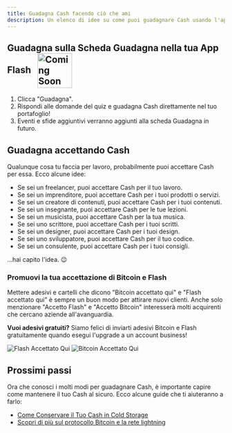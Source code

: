 ```yaml
---
title: Guadagna Cash facendo ciò che ami
description: Un elenco di idee su come puoi guadagnare Cash usando l'app Flash.
---
```


## Guadagna sulla Scheda Guadagna nella tua App Flash <img src="https://png.pngtree.com/png-clipart/20221211/ourmid/pngtree-coming-soon-banner-png-image_6519489.png" alt="Coming Soon" style="height: 80px; display: inline-block; vertical-align: middle; margin-left: 10px;">

1. Clicca "Guadagna".
1. Rispondi alle domande del quiz e guadagna Cash direttamente nel tuo portafoglio!
1. Eventi e sfide aggiuntivi verranno aggiunti alla scheda Guadagna in futuro.

## Guadagna accettando Cash

Qualunque cosa tu faccia per lavoro, probabilmente puoi accettare Cash per essa. Ecco alcune idee:

- Se sei un freelancer, puoi accettare Cash per il tuo lavoro.
- Se sei un imprenditore, puoi accettare Cash per i tuoi prodotti o servizi.
- Se sei un creatore di contenuti, puoi accettare Cash per i tuoi contenuti.
- Se sei un insegnante, puoi accettare Cash per le tue lezioni.
- Se sei un musicista, puoi accettare Cash per la tua musica.
- Se sei uno scrittore, puoi accettare Cash per i tuoi scritti.
- Se sei un designer, puoi accettare Cash per i tuoi design.
- Se sei uno sviluppatore, puoi accettare Cash per il tuo codice.
- Se sei un consulente, puoi accettare Cash per i tuoi consigli.

...hai capito l'idea. 😉

### Promuovi la tua accettazione di Bitcoin e Flash

Mettere adesivi e cartelli che dicono "Bitcoin accettato qui" e "Flash accettato qui" è sempre un buon modo per attirare nuovi clienti. Anche solo menzionare "Accetto Flash" e "Accetto Bitcoin" interesserà molti acquirenti che cercano aziende all'avanguardia.

**Vuoi adesivi gratuiti?** Siamo felici di inviarti adesivi Bitcoin e Flash gratuitamente quando esegui l'upgrade a un account business!

![Flash Accettato Qui](/images/badges/png/Flash-Accepted-Here.png)
![Bitcoin Accettato Qui](/images/badges/png/Bitcoin-Accepted-Here.png)

## Prossimi passi

Ora che conosci i molti modi per guadagnare Cash, è importante capire come mantenere il tuo Cash al sicuro. Ecco alcune guide che ti aiuteranno a farlo:

- [Come Conservare il Tuo Cash in Cold Storage](/it/guides/sweep-to-cold-storage)
- [Scopri di più sul protocollo Bitcoin e la rete lightning](/it/the-protocol)